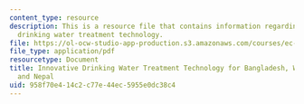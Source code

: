 ```yaml
---
content_type: resource
description: This is a resource file that contains information regarding innovative
  drinking water treatment technology.
file: https://ol-ocw-studio-app-production.s3.amazonaws.com/courses/ec-715-d-lab-disseminating-innovations-for-the-common-good-spring-2007/958f70e414c2c77e44ec5955e0dc38c4_MITEC_715S07_arsenic.pdf
file_type: application/pdf
resourcetype: Document
title: Innovative Drinking Water Treatment Technology for Bangladesh, West Bengal,
  and Nepal
uid: 958f70e4-14c2-c77e-44ec-5955e0dc38c4
---
```

